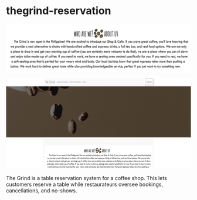 # thegrind-reservation

![Alt text](/img/aboutgrind.jpg)

![Alt text](/291658279_2332569103574701_4883326640962980962_n.png)

The Grind is a table reservation system for a coffee shop. This lets customers reserve a table while restaurateurs oversee bookings, cancellations, and no-shows.
